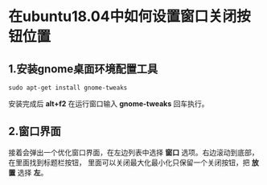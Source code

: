在ubuntu18.04中如何设置窗口关闭按钮位置
================================================================================
## 1.安装gnome桌面环境配置工具
```shell
sudo apt-get install gnome-tweaks
```
安装完成后 **alt+f2** 在运行窗口输入 **gnome-tweaks** 回车执行。

## 2.窗口界面
接着会弹出一个优化窗口界面，在左边列表中选择 **窗口** 选项。右边滚动到底部，在里面找到标题栏按钮，
里面可以关闭最大化最小化只保留一个关闭按钮，把 **放置** 选择 **左**。


 
